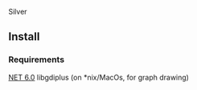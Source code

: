 Silver

## Install

### Requirements
[NET 6.0](https://dotnet.microsoft.com/en-us/download/dotnet/6.0)
libgdiplus (on *nix/MacOs, for graph drawing)